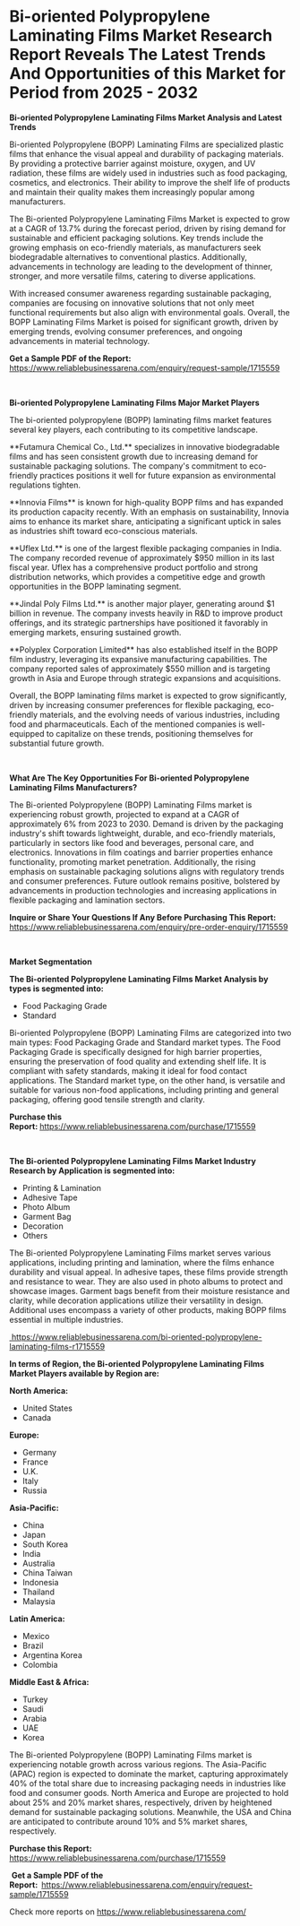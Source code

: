 <p><h1>Bi-oriented Polypropylene Laminating Films Market Research Report Reveals The Latest Trends And Opportunities of this Market for Period from 2025 - 2032</h1></p><p><strong>Bi-oriented Polypropylene Laminating Films Market Analysis and Latest Trends</strong></p>
<p><p>Bi-oriented Polypropylene (BOPP) Laminating Films are specialized plastic films that enhance the visual appeal and durability of packaging materials. By providing a protective barrier against moisture, oxygen, and UV radiation, these films are widely used in industries such as food packaging, cosmetics, and electronics. Their ability to improve the shelf life of products and maintain their quality makes them increasingly popular among manufacturers.</p><p>The Bi-oriented Polypropylene Laminating Films Market is expected to grow at a CAGR of 13.7% during the forecast period, driven by rising demand for sustainable and efficient packaging solutions. Key trends include the growing emphasis on eco-friendly materials, as manufacturers seek biodegradable alternatives to conventional plastics. Additionally, advancements in technology are leading to the development of thinner, stronger, and more versatile films, catering to diverse applications.</p><p>With increased consumer awareness regarding sustainable packaging, companies are focusing on innovative solutions that not only meet functional requirements but also align with environmental goals. Overall, the BOPP Laminating Films Market is poised for significant growth, driven by emerging trends, evolving consumer preferences, and ongoing advancements in material technology.</p></p>
<p><strong>Get a Sample PDF of the Report:&nbsp;</strong> <a href="https://www.reliablebusinessarena.com/enquiry/request-sample/1715559?utm_campaign=2189&utm_medium=2&utm_source=Github&utm_content=ia&utm_term=28032025&utm_id=bi-oriented-polypropylene-laminating-films">https://www.reliablebusinessarena.com/enquiry/request-sample/1715559</a></p>
<p>&nbsp;</p>
<p><strong>Bi-oriented Polypropylene Laminating Films Major Market Players</strong></p>
<p><p>The bi-oriented polypropylene (BOPP) laminating films market features several key players, each contributing to its competitive landscape. </p><p>**Futamura Chemical Co., Ltd.** specializes in innovative biodegradable films and has seen consistent growth due to increasing demand for sustainable packaging solutions. The company's commitment to eco-friendly practices positions it well for future expansion as environmental regulations tighten.</p><p>**Innovia Films** is known for high-quality BOPP films and has expanded its production capacity recently. With an emphasis on sustainability, Innovia aims to enhance its market share, anticipating a significant uptick in sales as industries shift toward eco-conscious materials.</p><p>**Uflex Ltd.** is one of the largest flexible packaging companies in India. The company recorded revenue of approximately $950 million in its last fiscal year. Uflex has a comprehensive product portfolio and strong distribution networks, which provides a competitive edge and growth opportunities in the BOPP laminating segment.</p><p>**Jindal Poly Films Ltd.** is another major player, generating around $1 billion in revenue. The company invests heavily in R&D to improve product offerings, and its strategic partnerships have positioned it favorably in emerging markets, ensuring sustained growth.</p><p>**Polyplex Corporation Limited** has also established itself in the BOPP film industry, leveraging its expansive manufacturing capabilities. The company reported sales of approximately $550 million and is targeting growth in Asia and Europe through strategic expansions and acquisitions.</p><p>Overall, the BOPP laminating films market is expected to grow significantly, driven by increasing consumer preferences for flexible packaging, eco-friendly materials, and the evolving needs of various industries, including food and pharmaceuticals. Each of the mentioned companies is well-equipped to capitalize on these trends, positioning themselves for substantial future growth.</p></p>
<p>&nbsp;</p>
<p><strong>What Are The Key Opportunities For Bi-oriented Polypropylene Laminating Films Manufacturers?</strong></p>
<p><p>The Bi-oriented Polypropylene (BOPP) Laminating Films market is experiencing robust growth, projected to expand at a CAGR of approximately 6% from 2023 to 2030. Demand is driven by the packaging industry's shift towards lightweight, durable, and eco-friendly materials, particularly in sectors like food and beverages, personal care, and electronics. Innovations in film coatings and barrier properties enhance functionality, promoting market penetration. Additionally, the rising emphasis on sustainable packaging solutions aligns with regulatory trends and consumer preferences. Future outlook remains positive, bolstered by advancements in production technologies and increasing applications in flexible packaging and lamination sectors.</p></p>
<p><strong>Inquire or Share Your Questions If Any Before Purchasing This Report:</strong> <a href="https://www.reliablebusinessarena.com/enquiry/pre-order-enquiry/1715559?utm_campaign=2189&utm_medium=2&utm_source=Github&utm_content=ia&utm_term=28032025&utm_id=bi-oriented-polypropylene-laminating-films">https://www.reliablebusinessarena.com/enquiry/pre-order-enquiry/1715559</a></p>
<p>&nbsp;</p>
<p><strong>Market Segmentation</strong></p>
<p><strong>The Bi-oriented Polypropylene Laminating Films Market Analysis by types is segmented into:</strong></p>
<p><ul><li>Food Packaging Grade</li><li>Standard</li></ul></p>
<p><p>Bi-oriented Polypropylene (BOPP) Laminating Films are categorized into two main types: Food Packaging Grade and Standard market types. The Food Packaging Grade is specifically designed for high barrier properties, ensuring the preservation of food quality and extending shelf life. It is compliant with safety standards, making it ideal for food contact applications. The Standard market type, on the other hand, is versatile and suitable for various non-food applications, including printing and general packaging, offering good tensile strength and clarity.</p></p>
<p><strong>Purchase this Report:&nbsp;</strong><a href="https://www.reliablebusinessarena.com/purchase/1715559?utm_campaign=2189&utm_medium=2&utm_source=Github&utm_content=ia&utm_term=28032025&utm_id=bi-oriented-polypropylene-laminating-films">https://www.reliablebusinessarena.com/purchase/1715559</a></p>
<p>&nbsp;</p>
<p><strong>The Bi-oriented Polypropylene Laminating Films Market Industry Research by Application is segmented into:</strong></p>
<p><ul><li>Printing & Lamination</li><li>Adhesive Tape</li><li>Photo Album</li><li>Garment Bag</li><li>Decoration</li><li>Others</li></ul></p>
<p><p>The Bi-oriented Polypropylene Laminating Films market serves various applications, including printing and lamination, where the films enhance durability and visual appeal. In adhesive tapes, these films provide strength and resistance to wear. They are also used in photo albums to protect and showcase images. Garment bags benefit from their moisture resistance and clarity, while decoration applications utilize their versatility in design. Additional uses encompass a variety of other products, making BOPP films essential in multiple industries.</p></p>
<p><a href="https://www.reliablebusinessarena.com/bi-oriented-polypropylene-laminating-films-r1715559?utm_campaign=2189&utm_medium=2&utm_source=Github&utm_content=ia&utm_term=28032025&utm_id=bi-oriented-polypropylene-laminating-films">&nbsp;https://www.reliablebusinessarena.com/bi-oriented-polypropylene-laminating-films-r1715559</a></p>
<p><strong>In terms of Region, the Bi-oriented Polypropylene Laminating Films Market Players available by Region are:</strong></p>
<p>
    <p> <strong> North America: </strong>
        <ul>
            <li>United States</li>
            <li>Canada</li>
        </ul>
        </p> 
    <p> <strong> Europe: </strong>
        <ul>
            <li>Germany</li>
            <li>France</li>
            <li>U.K.</li>
            <li>Italy</li>
            <li>Russia</li>
        </ul>
        </p> 
    <p> <strong> Asia-Pacific: </strong>
        <ul>
            <li>China</li>
            <li>Japan</li>
            <li>South Korea</li>
            <li>India</li>
            <li>Australia</li>
            <li>China Taiwan</li>
            <li>Indonesia</li>
            <li>Thailand</li>
            <li>Malaysia</li>
        </ul>
        </p> 
    <p> <strong> Latin America: </strong>
        <ul>
            <li>Mexico</li>
            <li>Brazil</li>
            <li>Argentina Korea</li>
            <li>Colombia</li>
        </ul>
        </p> 
    <p> <strong> Middle East & Africa: </strong>
        <ul>
            <li>Turkey</li>
            <li>Saudi</li>
            <li>Arabia</li>
            <li>UAE</li>
            <li>Korea</li>
        </ul>
    </p>
    </p>
<p><p>The Bi-oriented Polypropylene (BOPP) Laminating Films market is experiencing notable growth across various regions. The Asia-Pacific (APAC) region is expected to dominate the market, capturing approximately 40% of the total share due to increasing packaging needs in industries like food and consumer goods. North America and Europe are projected to hold about 25% and 20% market shares, respectively, driven by heightened demand for sustainable packaging solutions. Meanwhile, the USA and China are anticipated to contribute around 10% and 5% market shares, respectively.</p></p>
<p><strong>Purchase this Report: </strong><a href="https://www.reliablebusinessarena.com/purchase/1715559?utm_campaign=2189&utm_medium=2&utm_source=Github&utm_content=ia&utm_term=28032025&utm_id=bi-oriented-polypropylene-laminating-films">https://www.reliablebusinessarena.com/purchase/1715559</a></p>
<p>&nbsp;<strong>Get a Sample PDF of the Report:&nbsp;&nbsp;</strong><a href="https://www.reliablebusinessarena.com/enquiry/request-sample/1715559?utm_campaign=2189&utm_medium=2&utm_source=Github&utm_content=ia&utm_term=28032025&utm_id=bi-oriented-polypropylene-laminating-films">https://www.reliablebusinessarena.com/enquiry/request-sample/1715559</a></p>
<p><strong></strong></p>
<p>Check more reports on <a href="https://www.reliablebusinessarena.com/?utm_campaign=2189&utm_medium=2&utm_source=Github&utm_content=ia&utm_term=28032025&utm_id=bi-oriented-polypropylene-laminating-films">https://www.reliablebusinessarena.com/</a></p>
